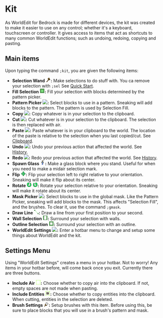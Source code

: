 # Kit

As WorldEdit for Bedrock is made for different devices, the kit was created to make it easier to use on any control; whether it's a keyboard, touchscreen or controller. It gives access to items that act as shortcuts to many common WorldEdit functions; such as undoing, redoing, copying and pasting.

## Main items

Upon typing the command `;kit`, you are given the following items:

* <a name="selection_wand"></a>**Selection Wand ![](../img/icons/wood_axe.png):** Make selections to do stuff with. You ca remove your selection with `;sel` See [Quick Start](../../quick_start.md).
* <a name="selection_fill"></a>**Fill Selection ![](../img/icons/selection_fill.png):** Fill your selection with blocks determined by the pattern picker.
* <a name="pattern_picker"></a>**Pattern Picker ![](../img/icons/eyedropper.png):** Select blocks to use in a pattern. Sneaking will add blocks to the pattern. The pattern is used by Selection Fill.
* <a name="copy"></a>**Copy ![](../img/icons/copy.png):** Copy whatever is in your selection to the clipboard.
* <a name="cut"></a>**Cut ![](../img/icons/cut.png):** Cut whatever is in your selection to the clipboard. The selection is then replaced with air.
* <a name="paste"></a>**Paste ![](../img/icons/paste.png):** Paste whatever is in your clipboard to the world. The location of the paste is relative to the selection when you last copied/cut. See [Clipboard](clipboard.md).
* <a name="undo"></a>**Undo ![](../img/icons/undo.png):** Undo your previous action that affected the world. See [History](../general/history.md).
* <a name="redo"></a>**Redo ![](../img/icons/redo.png):** Redo your previous action that affected the world. See [History](../general/history.md).
* <a name="spawn_glass"></a>**Spawn Glass ![](../img/icons/spawn_glass.png):** Make a glass block where you stand. Useful for when you need to make a midair selection mark.
* <a name="flip"></a>**Flip ![](../img/icons/flip.png):** Flip your selection left to right relative to your orientation. Sneaking will make it flip about its center.
* <a name="rotate"></a>**Rotate ![](../img/icons/rotate_cw.png) ![](../img/icons/rotate_ccw.png):** Rotate your selection relative to your orientation. Sneaking will make it rotate about its center.
* <a name="mask_picker"></a>**Mask Picker ![](../img/icons/maskdropper.png):** Select blocks to use in the global mask. Like the Pattern Picker, sneaking will add blocks to the mask. This affects "Selection Fill", and the brushes. To clear it, use the command `;gmask`.
* <a name="draw_line"></a>**Draw Line ![](../img/icons/draw_line.png):** Draw a line from your first position to your second.
* <a name="selection_wall"></a>**Wall Selection ![](../img/icons/selection_wall.png):** Surround your selection with walls.
* <a name="selection_outline"></a>**Outline Selection ![](../img/icons/selection_outline.png):** Surround your selection with an outline.
* <a name="config"></a>**WorldEdit Settings ![](../img/icons/config.png):** Enter a hotbar menu to change and setup some things about WorldEdit and the kit.

## Settings Menu

Using "WorldEdit Settings" creates a menu in your hotbar. Not to worry!  Any items in your hotbar before, will come back once you exit. Currently there are three buttons.

* **Include Air ![](../img/icons/include_air.png):** Choose whether to copy air into the clipboard. If not, empty spaces are not made when pasting.
* **Include Entities ![](../img/icons/include_entities.png):** Choose whether to copy entities into the clipboard. When cutting, entities in the selection are deleted.
* **Brush Settings ![](../img/icons/brush_config.png):** Setup brushes with this item. Before using this, be sure to place blocks that you will use in a brush's pattern and mask.
